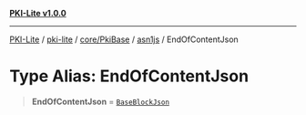 [**PKI-Lite v1.0.0**](../../../../../../README.md)

---

[PKI-Lite](../../../../../../README.md) / [pki-lite](../../../../../README.md) / [core/PkiBase](../../../README.md) / [asn1js](../README.md) / EndOfContentJson

# Type Alias: EndOfContentJson

> **EndOfContentJson** = [`BaseBlockJson`](../interfaces/BaseBlockJson.md)
